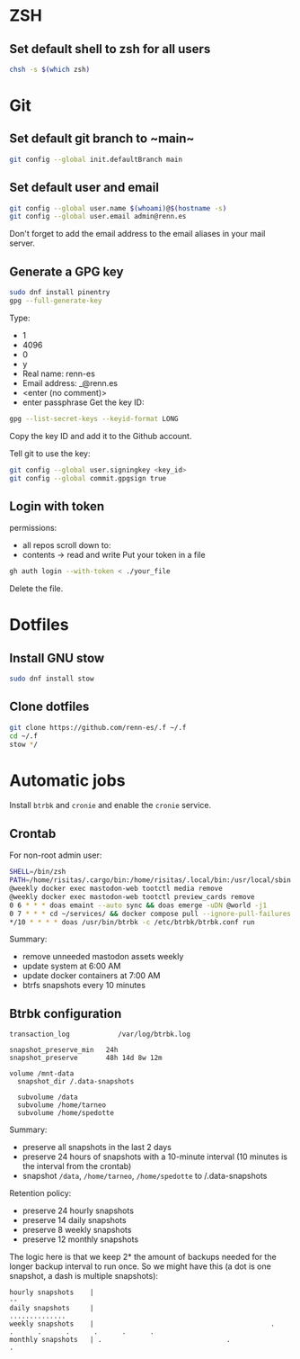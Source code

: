 # ZSH
## Set default shell to zsh for all users
```bash
chsh -s $(which zsh)
```

# Git
## Set default git branch to ~main~
```bash
git config --global init.defaultBranch main
```

## Set default user and email
```bash
git config --global user.name $(whoami)@$(hostname -s)
git config --global user.email admin@renn.es
```
Don't forget to add the email address to the email aliases in your mail server.

## Generate a GPG key
```bash
sudo dnf install pinentry
gpg --full-generate-key
```
Type:
- 1
- 4096
- 0
- y
- Real name: renn-es
- Email address: <username>_<host>@renn.es
- <enter (no comment)>
- enter passphrase
Get the key ID:
```bash
gpg --list-secret-keys --keyid-format LONG
```
Copy the key ID and add it to the Github account.

Tell git to use the key:
```bash
git config --global user.signingkey <key_id>
git config --global commit.gpgsign true
```

## Login with token
permissions:
- all repos
scroll down to:
- contents -> read and write
Put your token in a file
```bash
gh auth login --with-token < ./your_file
```
Delete the file.


# Dotfiles

## Install GNU stow
```bash
sudo dnf install stow
```

## Clone dotfiles
```bash
git clone https://github.com/renn-es/.f ~/.f
cd ~/.f
stow */
```

# Automatic jobs

Install `btrbk` and `cronie` and enable the `cronie` service.

## Crontab

For non-root admin user:

```sh
SHELL=/bin/zsh
PATH=/home/risitas/.cargo/bin:/home/risitas/.local/bin:/usr/local/sbin:/usr/local/bin:/usr/sbin:/usr/bin:/sbin:/bin:/opt/bin:/usr/lib/llvm/16/bin:/usr/lib/llvm/15/bin
@weekly docker exec mastodon-web tootctl media remove
@weekly docker exec mastodon-web tootctl preview_cards remove
0 6 * * * doas emaint --auto sync && doas emerge -uDN @world -j1
0 7 * * * cd ~/services/ && docker compose pull --ignore-pull-failures && docker compose up -d
*/10 * * * * doas /usr/bin/btrbk -c /etc/btrbk/btrbk.conf run
```

Summary:
- remove unneeded mastodon assets weekly
- update system at 6:00 AM
- update docker containers at 7:00 AM
- btrfs snapshots every 10 minutes

## Btrbk configuration

```
transaction_log            /var/log/btrbk.log

snapshot_preserve_min   24h
snapshot_preserve       48h 14d 8w 12m

volume /mnt-data
  snapshot_dir /.data-snapshots

  subvolume /data
  subvolume /home/tarneo
  subvolume /home/spedotte
```

Summary:
- preserve all snapshots in the last 2 days
- preserve 24 hours of snapshots with a 10-minute interval (10 minutes is the interval from the crontab)
- snapshot `/data`, `/home/tarneo`, `/home/spedotte` to /.data-snapshots

Retention policy:
- preserve 24 hourly snapshots
- preserve 14 daily snapshots
- preserve 8 weekly snapshots
- preserve 12 monthly snapshots

The logic here is that we keep 2* the amount of backups needed for the longer backup interval to run once.
So we might have this (a dot is one snapshot, a dash is multiple snapshots):
```
hourly snapshots    |                                                                                           --
daily snapshots     |                                                                               ..............
weekly snapshots    |                                            .      .      .      .      .      .      .
monthly snapshots   | .                               .                               .
```

